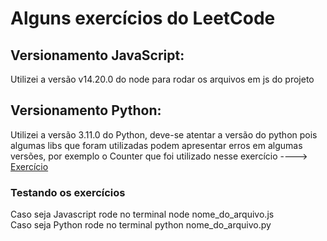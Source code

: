 # Alguns exercícios do LeetCode

## Versionamento JavaScript:
Utilizei a versão v14.20.0 do node para rodar os arquivos em js do projeto

## Versionamento Python:
Utilizei a versão 3.11.0 do Python, deve-se atentar a versão do python pois algumas libs que foram utilizadas podem apresentar erros em algumas versões, por exemplo o Counter que foi utilizado nesse exercício ----> [Exercício](https://github.com/ElielClementino/LeetCode/blob/master/hard/MaximumScoreWordsFormedbyLetters.py)


### Testando os exercícios

Caso seja Javascript rode no terminal node nome_do_arquivo.js  
Caso seja Python rode no terminal python nome_do_arquivo.py
